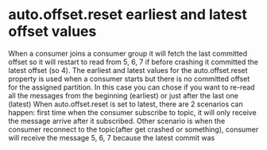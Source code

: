 #  auto.offset.reset  earliest and latest offset values  

When a consumer joins a consumer group it will fetch the last committed offset so it will restart to read from 5, 6, 7 if before crashing it committed the latest offset (so 4).
The earliest and latest values for the auto.offset.reset property is used when a consumer starts but there is no committed offset for the assigned partition.
In this case you can chose if you want to re-read all the messages from the beginning (earliest)
or just after the last one (latest)
When auto.offset.reset is set to latest, there are 2 scenarios can happen: first time when the consumer subscribe to topic, it will only receive the message arrive after it subscribed. Other scenario is when the consumer reconnect to the topic(after get crashed or something), consumer will receive the message 5, 6, 7 because the latest commit was 
